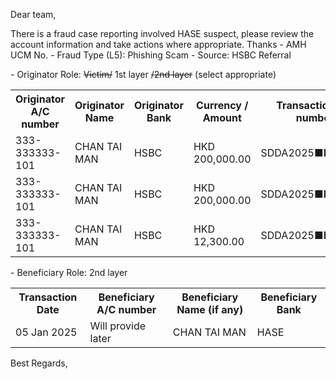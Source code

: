 Dear team,

There is a fraud case reporting involved HASE  suspect, please review the account information and take actions where appropriate. Thanks
\- AMH UCM No.
\- Fraud Type (L5): Phishing Scam
\- Source: HSBC Referral

\- Originator Role: ~~Victim/~~ 1st layer ~~/2nd layer~~ (select appropriate)
<table>
<tr><th>Originator A/C number</th><th>Originator Name</th><th>Originator Bank</th><th>Currency / Amount</th><th>Transaction ref. number</th></tr>
<tr><td>333-333333-101</td><td>CHAN TAI MAN </td><td>HSBC</td><td>HKD 200,000.00</td><td>SDDA2025■■■■■■</td></tr>
<tr><td>333-333333-101</td><td>CHAN TAI MAN </td><td>HSBC</td><td>HKD 200,000.00</td><td>SDDA2025■■■■■■</td></tr>
<tr><td>333-333333-101</td><td>CHAN TAI MAN </td><td>HSBC</td><td>HKD 12,300.00</td><td>SDDA2025■■■■■■</td></tr>
</table>

\- Beneficiary Role: 2nd layer
<table>
<tr><th>Transaction Date</th><th>Beneficiary A/C number</th><th>Beneficiary Name (if any)</th><th>Beneficiary Bank</th></tr>
<tr><td>05 Jan 2025</td><td>Will provide later</td><td>CHAN TAI MAN</td><td>HASE</td></tr>
</table>

Best Regards,
